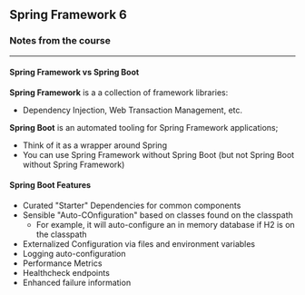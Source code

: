 ## Spring Framework 6

### Notes from the course
---
#### Spring Framework vs Spring Boot

**Spring Framework** is a a collection of framework libraries:
- Dependency Injection, Web Transaction Management, etc.

**Spring Boot** is an automated tooling for Spring Framework applications;
- Think of it as a wrapper around Spring
- You can use Spring Framework without Spring Boot (but not Spring Boot without Spring Framework)

#### Spring Boot Features

- Curated "Starter" Dependencies for common components
- Sensible "Auto-COnfiguration" based on classes found on the classpath
  - For example, it will auto-configure an in memory database if H2 is on the classpath
- Externalized Configuration via files and environment variables
- Logging auto-configuration
- Performance Metrics
- Healthcheck endpoints
- Enhanced failure information

